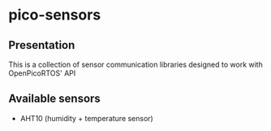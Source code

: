 # pico-sensors

## Presentation

This is a collection of sensor communication libraries designed to work with
OpenPicoRTOS' API

## Available sensors

 * AHT10 (humidity + temperature sensor)

